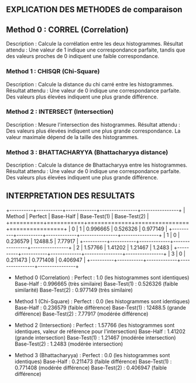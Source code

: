 ## EXPLICATION DES METHODES de comparaison

 
## Method 0 : CORREL (Correlation)
Description : Calcule la corrélation entre les deux histogrammes.
Résultat attendu : Une valeur de 1 indique une correspondance parfaite, tandis que des valeurs proches de 0 indiquent une faible correspondance.

### Method 1 : CHISQR (Chi-Square)
Description : Calcule la distance du chi carré entre les histogrammes.
Résultat attendu : Une valeur de 0 indique une correspondance parfaite. Des valeurs plus élevées indiquent une plus grande différence.

### Method 2 : INTERSECT (Intersection)
Description : Mesure l'intersection des histogrammes.
Résultat attendu : Des valeurs plus élevées indiquent une plus grande correspondance. La valeur maximale dépend de la taille des histogrammes.

### Method 3 : BHATTACHARYYA (Bhattacharyya distance)
Description : Calcule la distance de Bhattacharyya entre les histogrammes.
Résultat attendu : Une valeur de 0 indique une correspondance parfaite. Des valeurs plus élevées indiquent une plus grande différence.

## INTERPRETATION DES RESULTATS
+----------+-----------+-------------+----------------+----------------+
|   Method |   Perfect |   Base-Half |   Base-Test(1) |   Base-Test(2) |
+==========+===========+=============+================+================+
|        0 |   1       |    0.996665 |       0.526326 |       0.977149 |
+----------+-----------+-------------+----------------+----------------+
|        1 |   0       |    0.236579 |   12488.5      |       7.77917  |
+----------+-----------+-------------+----------------+----------------+
|        2 |   1.57766 |    1.41202  |       1.21467  |       1.2483   |
+----------+-----------+-------------+----------------+----------------+
|        3 |   0       |    0.211473 |       0.771408 |       0.406947 |
+----------+-----------+-------------+----------------+----------------+

- Method 0 (Correlation) :
Perfect : 1.0 (les histogrammes sont identiques)
Base-Half : 0.996665 (très similaire)
Base-Test(1) : 0.526326 (faible similarité)
Base-Test(2) : 0.977149 (très similaire)

- Method 1 (Chi-Square) :
Perfect : 0.0 (les histogrammes sont identiques)
Base-Half : 0.236579 (faible différence)
Base-Test(1) : 12488.5 (grande différence)
Base-Test(2) : 7.77917 (modérée différence)

- Method 2 (Intersection) :
Perfect : 1.57766 (les histogrammes sont identiques, valeur de référence pour l'intersection)
Base-Half : 1.41202 (grande intersection)
Base-Test(1) : 1.21467 (modérée intersection)
Base-Test(2) : 1.2483 (modérée intersection)

- Method 3 (Bhattacharyya) :
Perfect : 0.0 (les histogrammes sont identiques)
Base-Half : 0.211473 (faible différence)
Base-Test(1) : 0.771408 (modérée différence)
Base-Test(2) : 0.406947 (faible différence)

